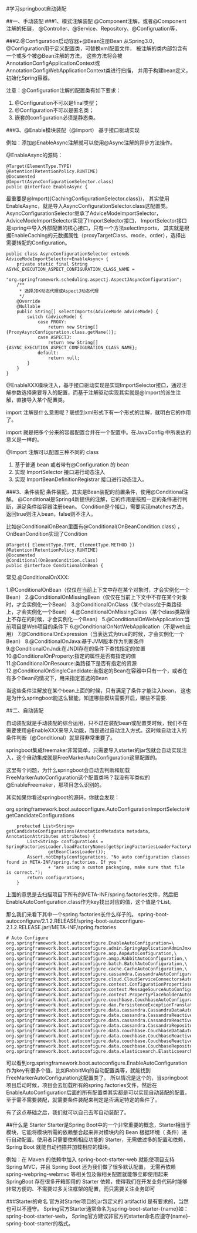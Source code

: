 #学习springboot自动装配

##一、手动装配
###1、模式注解装配
@Component注解，或者@Component注解的拓展，
@Controller、@Service、Repository、@Configruation等，

###2.@Configuration启动容器+@Bean注册Bean 
从Spring3.0，@Configuration用于定义配置类，可替换xml配置文件，
被注解的类内部包含有一个或多个被@Bean注解的方法，
这些方法将会被AnnotationConfigApplicationContext或AnnotationConfigWebApplicationContext类进行扫描，
并用于构建bean定义，初始化Spring容器。

注意：@Configuration注解的配置类有如下要求：
1. @Configuration不可以是final类型；
2. @Configuration不可以是匿名类；
3. 嵌套的configuration必须是静态类。

###3、@Enable模块装配（@Import）
基于接口驱动实现

例如：添加@EnableAsync注解就可以使用@Async注解的异步方法操作。

@EnableAsync的源码：
```
@Target(ElementType.TYPE)
@Retention(RetentionPolicy.RUNTIME)
@Documented
@Import(AsyncConfigurationSelector.class)
public @interface EnableAsync {
```
最重要是@Import({CachingConfigurationSelector.class})，
其实使用EnableAsync，就是导入AsyncConfigurationSelector.class这配置类。
AsyncConfigurationSelector继承了AdviceModeImportSelector，
AdviceModeImportSelector实现了ImportSelector接口，
ImportSelector接口是spring中导入外部配置的核心接口，只有一个方法selectImports，
其实就是根据EnableCaching的元数据属性（proxyTargetClass、mode、order），选择出需要转配的Configuration。
```
public class AsyncConfigurationSelector extends AdviceModeImportSelector<EnableAsync> {
	private static final String ASYNC_EXECUTION_ASPECT_CONFIGURATION_CLASS_NAME =
			"org.springframework.scheduling.aspectj.AspectJAsyncConfiguration";
	/**
	 * 选择JDK动态代理或AspectJ动态代理
	 */
	@Override
	@Nullable
	public String[] selectImports(AdviceMode adviceMode) {
		switch (adviceMode) {
			case PROXY:
				return new String[] {ProxyAsyncConfiguration.class.getName()};
			case ASPECTJ:
				return new String[] {ASYNC_EXECUTION_ASPECT_CONFIGURATION_CLASS_NAME};
			default:
				return null;
		}
	}
}
```

@EnableXXX模块注入，基于接口驱动实现是实现ImportSelector接口，通过注解参数选择需要导入的配置，而基于注解驱动实现其实就是@Import的派生注解，直接导入某个配置类。

import 注解是什么意思呢？联想到xml形式下有一个<import resource/>形式的注解，就明白它的作用了。

import 就是把多个分来的容器配置合并在一个配置中。在JavaConfig 中所表达的意义是一样的。

@Import 注解可以配置三种不同的 class
1. 基于普通 bean 或者带有@Configuration 的 bean 
2. 实现 ImportSelector 接口进行动态注入
3. 实现 ImportBeanDefinitionRegistrar 接口进行动态注入。

###3、条件装配
条件装配，其实是Bean装配的前置条件，使用@Conditional注解。
@Conditional是Spring4新提供的注解，它的作用是按照一定的条件进行判断，满足条件给容器注册bean。
Condition是个接口，需要实现matches方法，返回true则注入bean，false则不注入。

比如@ConditionalOnBean里面有@Conditional(OnBeanCondition.class) ，OnBeanCondition实现了Condition
```
@Target({ ElementType.TYPE, ElementType.METHOD })
@Retention(RetentionPolicy.RUNTIME)
@Documented
@Conditional(OnBeanCondition.class)
public @interface ConditionalOnBean {
```
常见.@ConditionalOnXXX:

1.@ConditionalOnBean（仅仅在当前上下文中存在某个对象时，才会实例化一个Bean）
2.@ConditionalOnMissingBean（仅仅在当前上下文中不存在某个对象时，才会实例化一个Bean）
3.@ConditionalOnClass（某个class位于类路径上，才会实例化一个Bean）
4.@ConditionalOnMissingClass（某个class类路径上不存在的时候，才会实例化一个Bean）
5.@ConditionalOnWebApplication:当前项目是Web项目的条件下
6.@ConditionalOnNotWebApplication（不是web应用）
7.@ConditionalOnExpression（当表达式为true的时候，才会实例化一个Bean）
8.@ConditionalOnJava:基于JVM版本作为判断条件
9.@ConditionalOnJndi:在JNDI存在的条件下查找指定的位置
10.@ConditionalOnProperty:指定的属性是否有指定的值
11.@ConditionalOnResource:类路径下是否有指定的资源
12.@ConditionalOnSingleCandidate:当指定的Bean在容器中只有一个，或者在有多个Bean的情况下，用来指定首选的Bean

当这些条件注解放在某个bean上面的时候，只有满足了条件才能注入bean，
这也是为什么springboot能这么智能，知道哪些模块需要开启，哪些不需要.


##二、自动装配

自动装配就是手动装配的综合运用，只不过在装配bean或配置类时候，我们不在需要使用@EnableXXX来导入功能，而是通过自动注入方式。这时候自动注入的条件判断（@Conditional）就显得非常重要了。

springboot集成freemaker非常简单，只需要导入starter的jar包就会自动实现注入，这个自动集成就是FreeMarkerAutoConfiguration这里配置的。

这里有个问题，为什么springboot会自动去判断和加载FreeMarkerAutoConfiguration这个配置类吗？我没有写类似的@EnableFreemaker，那项目怎么识别的。

其实如果你看过springboot的源码，你就会发现：

org.springframework.boot.autoconfigure.AutoConfigurationImportSelector#getCandidateConfigurations
```
	protected List<String> getCandidateConfigurations(AnnotationMetadata metadata, AnnotationAttributes attributes) {
		List<String> configurations = SpringFactoriesLoader.loadFactoryNames(getSpringFactoriesLoaderFactoryClass(),
				getBeanClassLoader());
		Assert.notEmpty(configurations, "No auto configuration classes found in META-INF/spring.factories. If you "
				+ "are using a custom packaging, make sure that file is correct.");
		return configurations;
	}
```
上面的意思是去扫描项目下所有的META-INF/spring.factories文件，然后把EnableAutoConfiguration.class作为key找出对应的值，这个值是个List。

那么我们来看下其中一个spring.factories长什么样子的。
spring-boot-autoconfigure/2.1.2.RELEASE/spring-boot-autoconfigure-2.1.2.RELEASE.jar!/META-INF/spring.factories
```
# Auto Configure
org.springframework.boot.autoconfigure.EnableAutoConfiguration=\
org.springframework.boot.autoconfigure.admin.SpringApplicationAdminJmxAutoConfiguration,\
org.springframework.boot.autoconfigure.aop.AopAutoConfiguration,\
org.springframework.boot.autoconfigure.amqp.RabbitAutoConfiguration,\
org.springframework.boot.autoconfigure.batch.BatchAutoConfiguration,\
org.springframework.boot.autoconfigure.cache.CacheAutoConfiguration,\
org.springframework.boot.autoconfigure.cassandra.CassandraAutoConfiguration,\
org.springframework.boot.autoconfigure.cloud.CloudServiceConnectorsAutoConfiguration,\
org.springframework.boot.autoconfigure.context.ConfigurationPropertiesAutoConfiguration,\
org.springframework.boot.autoconfigure.context.MessageSourceAutoConfiguration,\
org.springframework.boot.autoconfigure.context.PropertyPlaceholderAutoConfiguration,\
org.springframework.boot.autoconfigure.couchbase.CouchbaseAutoConfiguration,\
org.springframework.boot.autoconfigure.dao.PersistenceExceptionTranslationAutoConfiguration,\
org.springframework.boot.autoconfigure.data.cassandra.CassandraDataAutoConfiguration,\
org.springframework.boot.autoconfigure.data.cassandra.CassandraReactiveDataAutoConfiguration,\
org.springframework.boot.autoconfigure.data.cassandra.CassandraReactiveRepositoriesAutoConfiguration,\
org.springframework.boot.autoconfigure.data.cassandra.CassandraRepositoriesAutoConfiguration,\
org.springframework.boot.autoconfigure.data.couchbase.CouchbaseDataAutoConfiguration,\
org.springframework.boot.autoconfigure.data.couchbase.CouchbaseReactiveDataAutoConfiguration,\
org.springframework.boot.autoconfigure.data.couchbase.CouchbaseReactiveRepositoriesAutoConfiguration,\
org.springframework.boot.autoconfigure.data.couchbase.CouchbaseRepositoriesAutoConfiguration,\
org.springframework.boot.autoconfigure.data.elasticsearch.ElasticsearchAutoConfiguration,\
```
可以看到org.springframework.boot.autoconfigure.EnableAutoConfiguration作为key有很多个值，比如RabbitMq的自动配置类等，就能找到FreeMarkerAutoConfiguration这配置类了。
所以情况是这个的，当springboot项目启动时候，项目会去加载所有的spring.factories文件，然后在EnableAutoConfiguration后面的所有配置类其实都是可以实现自动装配的配置，至于需不需要装配，就需要条件装配来判定是否满足特定的条件了。

有了这点基础之后，我们就可以自己去写自动装配了。


##什么是 Starter
Starter是Spring Boot中的一个非常重要的概念，Starter相当于模块，它能将模块所需的依赖整合起来并对模块内的 Bean 根据环境（ 条件）进行自动配置。使用者只需要依赖相应功能的 Starter，无需做过多的配置和依赖，Spring Boot 就能自动扫描并加载相应的模块。

例如：在 Maven 的依赖中加入 spring-boot-starter-web 就能使项目支持 Spring MVC，并且 Spring Boot 还为我们做了很多默认配置，
无需再依赖 spring-webpring-webmvc 等相关包及做相关配置就能够立即使用起来
SpringBoot 存在很多开箱即用的 Starter 依赖，使得我们在开发业务代码时能够非常方便的、不需要过多关注框架的配置，而只需要关注业务即可
 
 
###Starter的命名
官方对Starter项目的jar包定义的 artifactId 是有要求的，当然也可以不遵守。
Spring官方Starter通常命名为spring-boot-starter-{name}如：spring-boot-starter-web，
Spring官方建议非官方的starter命名应遵守{name}-spring-boot-starter的格式。



